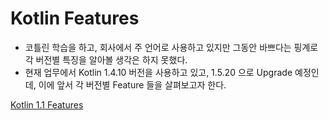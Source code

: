 # Kotlin Features
- 코틀린 학습을 하고, 회사에서 주 언어로 사용하고 있지만 그동안 바쁘다는 핑계로 각 버전별 특징을 알아볼 생각은 하지 못했다.
- 현재 업무에서 Kotlin 1.4.10 버전을 사용하고 있고, 1.5.20 으로 Upgrade 예정인데, 이에 앞서 각 버전별 Feature 들을 살펴보고자 한다.

[Kotlin 1.1 Features](./Kotlin1.1.md)